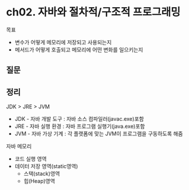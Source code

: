 # ch02. 자바와 절차적/구조적 프로그래밍
목표
- 변수가 어떻게 메모리에 저장되고 사용되는지
- 메서드가 어떻게 호출되고 메모리에 어떤 변화를 일으키는지

## 질문

## 정리
JDK > JRE > JVM
* JDK - 자바 개발 도구 : 자바 소스 컴파일러(javac.exe)포함
* JRE - 자바 실행 환경 : 자바 프로그램 실행기(java.exe)포함
* JVM - 자바 가상 기계 : 각 플랫폼에 맞는 JVM이 프로그램을 구동하도록 해줌

자바 메모리
- 코드 실행 영역
- 데이터 저장 영역(static영역)
  - 스택(stack)영역
  - 힙(Heap)영역